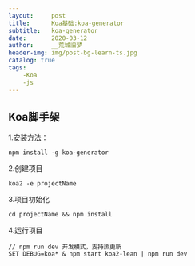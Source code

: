```yaml
---
layout:     post
title:      Koa基础:koa-generator
subtitle:   koa-generator
date:       2020-03-12
author:     __荒城旧梦
header-img: img/post-bg-learn-ts.jpg
catalog: true
tags:
    -Koa
    -js
---
```


## Koa脚手架


1.安装方法： 

	npm install -g koa-generator

2.创建项目

	koa2 -e projectName
3.项目初始化

	cd projectName && npm install
4.运行项目
	
	// npm run dev 开发模式，支持热更新
	SET DEBUG=koa* & npm start koa2-lean | npm run dev 

